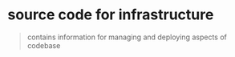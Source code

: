 # source code for infrastructure

> contains information for managing and deploying aspects of codebase
